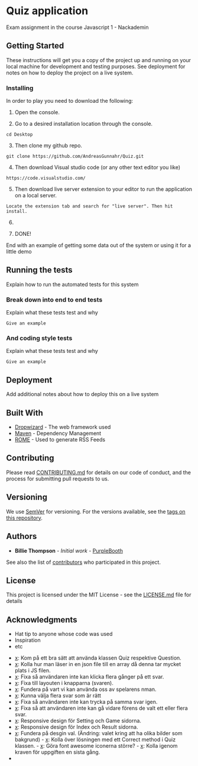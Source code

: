 # Quiz application

Exam assignment in the course Javascript 1 - Nackademin

## Getting Started

These instructions will get you a copy of the project up and running on your local machine for development and testing purposes. See deployment for notes on how to deploy the project on a live system.

### Installing




In order to play you need to download the following:

1) Open the console.

2) Go to a desired installation location through the console.
```
cd Desktop
```
3) Then clone my github repo.
```
git clone https://github.com/AndreasGunnahr/Quiz.git
```
4) Then download Visual studio code (or any other text editor you like)
```
https://code.visualstudio.com/
```
5) Then download live server extension to your editor to run the application on a local server.
```
Locate the extension tab and search for "live server". Then hit install. 
```
6) 

7) DONE!

End with an example of getting some data out of the system or using it for a little demo

## Running the tests

Explain how to run the automated tests for this system

### Break down into end to end tests

Explain what these tests test and why

```
Give an example
```

### And coding style tests

Explain what these tests test and why

```
Give an example
```

## Deployment

Add additional notes about how to deploy this on a live system

## Built With

* [Dropwizard](http://www.dropwizard.io/1.0.2/docs/) - The web framework used
* [Maven](https://maven.apache.org/) - Dependency Management
* [ROME](https://rometools.github.io/rome/) - Used to generate RSS Feeds

## Contributing

Please read [CONTRIBUTING.md](https://gist.github.com/PurpleBooth/b24679402957c63ec426) for details on our code of conduct, and the process for submitting pull requests to us.

## Versioning

We use [SemVer](http://semver.org/) for versioning. For the versions available, see the [tags on this repository](https://github.com/your/project/tags). 

## Authors

* **Billie Thompson** - *Initial work* - [PurpleBooth](https://github.com/PurpleBooth)

See also the list of [contributors](https://github.com/your/project/contributors) who participated in this project.

## License

This project is licensed under the MIT License - see the [LICENSE.md](LICENSE.md) file for details

## Acknowledgments

* Hat tip to anyone whose code was used
* Inspiration
* etc







- [x]: Kom på ett bra sätt att använda klassen Quiz respektive Question.
- [x]: Kolla hur man läser in en json file till en array då denna tar mycket plats i JS filen. 
- [x]: Fixa så användaren inte kan klicka flera gånger på ett svar. 
- [x]: Fixa till layouten i knapparna (svaren). 
- [x]: Fundera på vart vi kan använda oss av spelarens nman. 
- [x]: Kunna välja flera svar som är rätt
- [x]: Fixa så användaren inte kan trycka på samma svar igen. 
- [x]: Fixa så att användaren inte kan gå vidare förens de valt ett eller flera svar. 
- [x]: Responsive design för Setting och Game sidorna.
- [x]: Responsive design för Index och Result sidorna.
- [x]: Fundera på desgin val. (Ändring: valet kring att ha olika bilder som bakgrund)
- [x]: Kolla över lösningen med ett Correct method i Quiz klassen. 
- [x]: Göra font awesome iconerna större? 
- [x]: Kolla igenom kraven för uppgiften en sista gång.
- [X]: Klar.